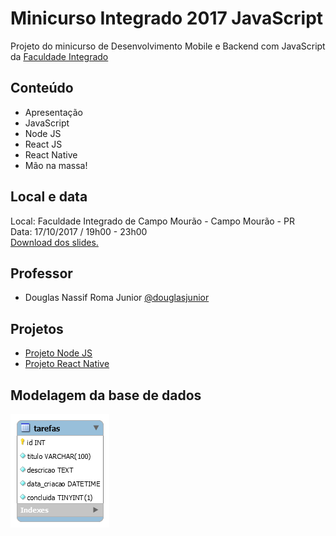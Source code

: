 # Minicurso Integrado 2017 JavaScript

Projeto do minicurso de Desenvolvimento Mobile e Backend com JavaScript da [Faculdade Integrado](http://grupointegrado.br/) 

## Conteúdo
* Apresentação
* JavaScript
* Node JS
* React JS
* React Native
* Mão na massa!

## Local e data
Local: Faculdade Integrado de Campo Mourão - Campo Mourão - PR <br>
Data:  17/10/2017 / 19h00 - 23h00 <br>
[Download dos slides.](https://raw.githubusercontent.com/douglasjunior/Minicurso-Integrado-2017-JavaScript/master/documentos/slides.pdf)

## Professor

- Douglas Nassif Roma Junior [@douglasjunior](https://github.com/douglasjunior/)

## Projetos

- [Projeto Node JS](https://github.com/douglasjunior/Minicurso-Integrado-2017-JavaScript/tree/master/backend)
- [Projeto React Native](https://github.com/douglasjunior/Minicurso-Integrado-2017-JavaScript/tree/master/mobile)

## Modelagem da base de dados

![MER](https://raw.githubusercontent.com/douglasjunior/Minicurso-Integrado-2017-JavaScript/master/documentos/modelo.png)

